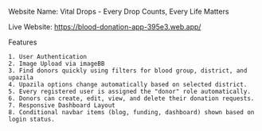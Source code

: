 Website Name: Vital Drops - Every Drop Counts, Every Life Matters

Live Website: https://blood-donation-app-395e3.web.app/

Features

    1. User Authentication
    2. Image Upload via imageBB
    3. Find donors quickly using filters for blood group, district, and upazila
    4. Upazila options change automatically based on selected district.
    5. Every registered user is assigned the "donor" role automatically.
    6. Donors can create, edit, view, and delete their donation requests.
    7. Responsive Dashboard Layout
    8. Conditional navbar items (blog, funding, dashboard) shown based on login status.
